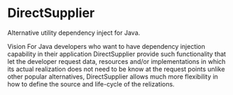 # DirectSupplier
Alternative utility dependency inject for Java.

Vision
For Java developers
who want to have dependency injection capability in their application
DirectSupplier provide such functionality
that let the developer request data, resources and/or implementations in
    which its actual realization does not need to be know at the request points
unlike other popular alternatives,
DirectSupplier allows much more flexibility in how to define the source
    and life-cycle of the relizations.
